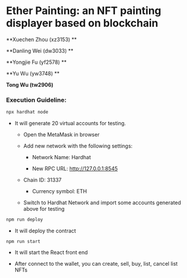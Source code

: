 # Ether Painting: an NFT painting displayer based on blockchain

**Xuechen Zhou (xz3153) **

**Danling Wei (dw3033) **

**Yongjie Fu (yf2578) **

**Yu Wu (yw3748) **

**Tong Wu (tw2906)**



### Execution Guideline:

```cmd
npx hardhat node
```

- It will generate 20 virtual accounts for testing. 

  - Open the MetaMask in browser
  - Add new network with the following settings:
    - Network Name: Hardhat
  
    - New RPC URL: http://127.0.0.1:8545
  
  - Chain ID: 31337
  
    - Currency symbol: ETH
  - Switch to Hardhat Network and import some accounts generated above for testing

```cmd
npm run deploy
```

- It will deploy the contract

```
npm run start
```

- It will start the React front end

- After connect to the wallet, you can create, sell, buy, list, cancel list NFTs